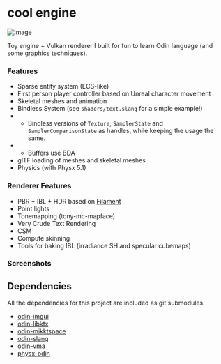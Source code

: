 # cool engine
![image](https://github.com/user-attachments/assets/0e3af819-ab20-4298-9110-d058bb5e4003)

Toy engine + Vulkan renderer I built for fun to learn Odin language (and some graphics techniques).

### Features
- Sparse entity system (ECS-like)
- First person player controller based on Unreal character movement
- Skeletal meshes and animation
- Bindless System (see `shaders/text.slang` for a simple example!)
- - Bindless versions of `Texture`, `SamplerState` and `SamplerComparisonState` as handles, while keeping the usage the same.
- - Buffers use BDA
- glTF loading of meshes and skeletal meshes
- Physics (with Physx 5.1)

### Renderer Features
- PBR + IBL + HDR based on [Filament](https://google.github.io/filament/Filament.md.html)
- Point lights
- Tonemapping (tony-mc-mapface)
- Very Crude Text Rendering
- CSM
- Compute skinning
- Tools for baking IBL (irradiance SH and specular cubemaps)

### Screenshots

## Dependencies

 All the dependencies for this project are included as git submodules.
 
 - [odin-imgui](https://gitlab.com/L-4/odin-imgui)
 - [odin-libktx](https://github.com/DanielGavin/odin-libktx)
 - [odin-mikktspace](https://github.com/wrapperup/odin-mikktspace)
 - [odin-slang](https://github.com/DragosPopse/odin-slang)
 - [odin-vma](https://github.com/DanielGavin/odin-vma)
 - [physx-odin](https://github.com/tgolsson/physx-odin)
